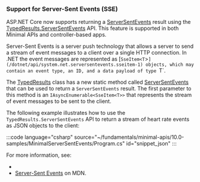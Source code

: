 ### Support for Server-Sent Events (SSE)

ASP.NET Core now supports returning a [ServerSentEvents](xref:System.Net.ServerSentEvents) result using the [TypedResults.ServerSentEvents](https://source.dot.net/#Microsoft.AspNetCore.Http.Results/TypedResults.cs,051e6796e1492f84) API. This feature is supported in both Minimal APIs and controller-based apps.

Server-Sent Events is a server push technology that allows a server to send a stream of event messages to a client over a single HTTP connection. In .NET the event messages are represented as [`SseItem<T`>`](/dotnet/api/system.net.serversentevents.sseitem-1) objects, which may contain an event type, an ID, and a data payload of type `T`.

The [TypedResults](xref:Microsoft.AspNetCore.Http.TypedResults) class has a new static method called [ServerSentEvents](https://source.dot.net/#Microsoft.AspNetCore.Http.Results/TypedResults.cs,ceb980606eb9e295) that can be used to return a `ServerSentEvents` result. The first parameter to this method is an `IAsyncEnumerable<SseItem<T>>` that represents the stream of event messages to be sent to the client.

The following example illustrates how to use the  `TypedResults.ServerSentEvents` API to return a stream of heart rate events as JSON objects to the client:

:::code language="csharp" source="~/fundamentals/minimal-apis/10.0-samples/MinimalServerSentEvents/Program.cs" id="snippet_json" :::

For more information, see:

- 
-  [Server-Sent Events](https://developer.mozilla.org/docs/Web/API/Server-sent_events) on MDN.